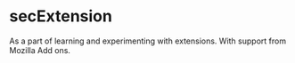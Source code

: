 # secExtension

As a part of learning and experimenting with extensions.
With support from Mozilla Add ons.
